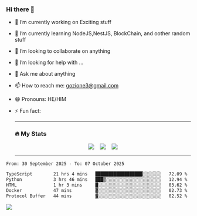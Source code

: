 ### Hi there 👋

<!--
**charlieScript/charlieScript** is a ✨ _special_ ✨ repository because its `README.md` (this file) appears on your GitHub profile.

Here are some ideas to get you started: -->

- 🔭 I’m currently working on Exciting stuff
- 🌱 I’m currently learning NodeJS,NestJS, BlockChain, and oother random stuff
- 👯 I’m looking to collaborate on anything
- 🤔 I’m looking for help with ...
- 💬 Ask me about anything
- 📫 How to reach me: gozione3@gmail.com
- 😄 Pronouns: HE/HIM
- ⚡ Fun fact:


  ---

  ### :fire: My Stats

  <div id="stats" align="center">
  <img src="http://github-readme-streak-stats.herokuapp.com?user=charlieScript&theme=dark&date_format=M%20j%5B%2C%20Y%5D" />&nbsp;&nbsp;&nbsp;
  <img src="https://github-readme-stats.vercel.app/api/top-langs/?username=charlieScript&layout=compact&theme=vision-friendly-dark"/>&nbsp;&nbsp;&nbsp;
  <img src="https://github-readme-stats.vercel.app/api?username=charlieScript&show_icons=true&theme=radical"/>
  </div>

  ---



<!--START_SECTION:waka-->

```txt
From: 30 September 2025 - To: 07 October 2025

TypeScript        21 hrs 4 mins   ██████████████████░░░░░░░   72.09 %
Python            3 hrs 46 mins   ███▒░░░░░░░░░░░░░░░░░░░░░   12.94 %
HTML              1 hr 3 mins     █░░░░░░░░░░░░░░░░░░░░░░░░   03.62 %
Docker            47 mins         ▓░░░░░░░░░░░░░░░░░░░░░░░░   02.73 %
Protocol Buffer   44 mins         ▓░░░░░░░░░░░░░░░░░░░░░░░░   02.52 %
```

<!--END_SECTION:waka-->
![](https://komarev.com/ghpvc/?username=charlieScript)
